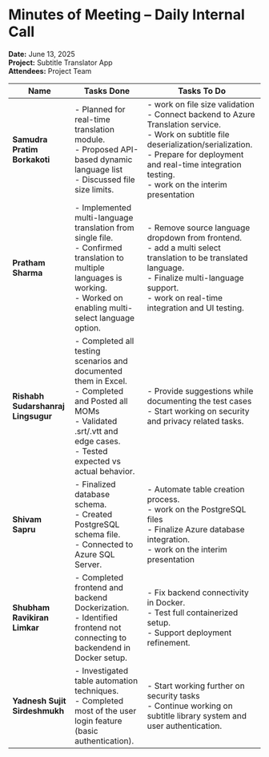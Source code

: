 # Minutes of Meeting – Daily Internal Call  
**Date:** June 13, 2025  
**Project:** Subtitle Translator App  
**Attendees:** Project Team  

| Name | Tasks Done | Tasks To Do |
|------|------------|-------------|
| **Samudra Pratim Borkakoti** | - Planned for real-time translation module.<br>- Proposed API-based dynamic language list <br>- Discussed file size limits. | - work on file size validation<br>- Connect backend to Azure Translation service.<br>- Work on subtitle file deserialization/serialization.<br>- Prepare for deployment and real-time integration testing.<br>- work on the interim presentation |
| **Pratham Sharma** | - Implemented multi-language translation from single file. <br>- Confirmed translation to multiple languages is working.<br>- Worked on enabling multi-select language option. | - Remove source language dropdown from frontend.<br>- add a multi select translation to be translated language.<br>- Finalize multi-language support.<br>- work on real-time integration and UI testing. |
| **Rishabh Sudarshanraj Lingsugur** | - Completed all testing scenarios and documented them in Excel.<br>- Completed and Posted all MOMs<br>- Validated .srt/.vtt and edge cases.<br>- Tested expected vs actual behavior. | - Provide suggestions while documenting the test cases<br>- Start working on security and privacy related tasks. |
| **Shivam Sapru** | - Finalized database schema.<br>- Created PostgreSQL schema file.<br>- Connected to Azure SQL Server. | - Automate table creation process.<br>- work on the PostgreSQL files<br>- Finalize Azure database integration.<br>- work on the interim presentation |
| **Shubham Ravikiran Limkar** | - Completed frontend and backend Dockerization.<br>- Identified frontend not connecting to backendend in Docker setup. | - Fix backend connectivity in Docker.<br>- Test full containerized setup.<br>- Support deployment refinement. |
| **Yadnesh Sujit Sirdeshmukh** | - Investigated table automation techniques.<br>- Completed most of the user login feature (basic authentication). | - Start working further on security tasks<br>- Continue working on subtitle library system and user authentication. |
